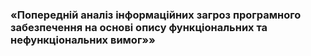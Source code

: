 ### «Попередній аналіз інформаційних загроз програмного забезпечення на основі опису функціональних та нефункціональних вимог»»
